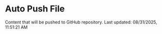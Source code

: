 # Auto Push File

Content that will be pushed to GitHub repository.
Last updated: 08/31/2025, 11:51:21 AM